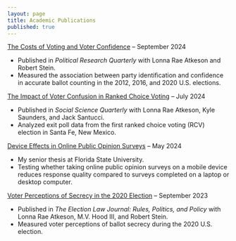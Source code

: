 ```yaml
---
layout: page
title: Academic Publications
published: true
---
```


[The Costs of Voting and Voter Confidence](https://doi.org/10.1177/10659129241283169) – September 2024
- Published in *Political Research Quarterly* with Lonna Rae Atkeson and Robert Stein.
- Measured the association between party identification and confidence in accurate ballot counting in the 2012, 2016, and 2020 U.S. elections.

[The Impact of Voter Confusion in Ranked Choice Voting](https://doi.org/10.1089/elj.2022.0064) – July 2024
- Published in *Social Science Quarterly* with Lonna Rae Atkeson, Kyle Saunders, and Jack Santucci.
- Analyzed exit poll data from the first ranked choice voting (RCV) election in Santa Fe, New Mexico.

[Device Effects in Online Public Opinion Surveys](https://www.dropbox.com/scl/fi/0yuacvlc9lhitog7ib7ey/Thesis-20.pdf?rlkey=fx52mqhhdcp4cak7tnxqkad2d&e=1&st=k8x503xh&dl=0) – May 2024
- My senior thesis at Florida State University. 
- Testing whether taking online public opinion surveys on a mobile device reduces response quality compared to surveys completed on a laptop or desktop computer.

[Voter Perceptions of Secrecy in the 2020 Election](https://doi.org/10.1089/elj.2022.0064) – September 2023
- Published in *The Election Law Journal: Rules, Politics, and Policy* with Lonna Rae Atkeson, M.V. Hood III, and Robert Stein.
- Measured voter perceptions of ballot secrecy during the 2020 U.S. election. 
